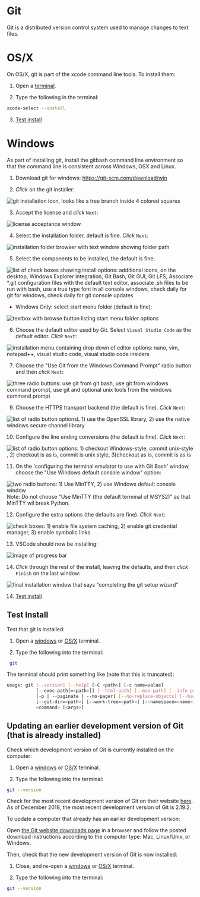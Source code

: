 # Git
Git is a distributed version control system used to manage changes to text files. 

# OS/X

On OS/X, git is part of the xcode command line tools. To install them:

1. Open a [terminal](osx_terminal).

2. Type the following in the terminal:
```bash
xcode-select --install
```
3. [Test install](#test-install)

# Windows
As part of installing git, install the gitbash command line environment so that the command line is consistent across Windows, OSX and Linux.

1. Download git for windows:
https://git-scm.com/download/win

2. *Click* on the git installer:

![git installation icon, looks like a tree branch inside 4 colored squares](../images/windows/git/git00.png)

3. Accept the license and *click* `Next`:

 ![license acceptance window](../images/windows/git/git01.png)

4. Select the installation folder, default is fine. *Click* `Next`:

![installation folder browser with text window showing folder path](../images/windows/git/git02.png)

5. Select the components to be installed, the default is fine: 

![list of check boxes showing install options: additional icons, on the desktop, Windows Explorer integration, Git Bash, Git GUI, Git LFS, Associate *.git configuration files with the default text editor, associate .sh files to be run with bash,  use a true type font in all console windows, check daily for git for windows, check daily for git console updates](../images/windows/git/git03.png)

- Windows Only: select start menu folder (default is fine):

![textbox with browse button listing start menu folder options](../images/windows/git/git04.png)

6. Choose the default editor used by Git. Select `Visual Studio Code` as the default editor. *Click* `Next`:

![installation menu containing drop down of editor options: nano, vim, notepad++, visual studio code, visual studio code insiders](../images/windows/git/git06.png)

7. Choose the "Use Git from the Windows Command Prompt" radio button and then *click* `Next`:

![three radio buttons: use git from git bash, use git from windows command prompt, use git and optional unix tools from the windows command prompt](../images/windows/git/git07.png) 

9. Choose the HTTPS transport backend (the default is fine). *Click* `Next`: 

![list of radio button optionsL 1) use the OpenSSL library, 2) use the native windows secure channel library](../images/windows/git/git08.png)

10. Configure the line ending conversions (the default is fine). *Click* `Next`:

![list of radio button options: 1) checkout Windows-style, commit unix-style , 2) checkout is as is, commit is unix style, 3)checkout as is, commit is as is](../images/windows/git/git09.png)

11. On the 'configuring the terminal emulator to use with Git Bash' window, choose the "Use Windows default console window" option:

![two radio buttons: 1) Use MinTTY, 2) use Windows default console window](../images/windows/git/git10.png)
Note: Do not choose "Use MinTTY (the default terminal of MSYS2)" as that MinTTY wil break Python. 

12. Configure the extra options (the defaults are fine). *Click* `Next`:

![check boxes: 1) enable file system caching, 2) enable git credential manager, 3) enable symbolic links](../images/windows/git/git11.png)

13. VSCode should now be installing:
 
 ![image of progress bar](../images/windows/git/git12.png)

14. *Click* through the rest of the install, leaving the defaults, and then *click* `Finish` on the last window: 

![final installation window that says "completing the git setup wizard"](../images/windows/git/git13.png)

14. [Test install](#test-install)

## Test Install

Test that git is installed:

1. Open a [windows](windows_terminal.md) or [OS/X](osx_terminal.md) terminal. 

2. Type the following into the terminal:
```bash
 git
 ```

The terminal should print something like (note that this is truncated):

```bash
usage: git [--version] [--help] [-C <path>] [-c name=value]
           [--exec-path[=<path>]] [--html-path] [--man-path] [--info-path]
           [-p | --paginate | --no-pager] [--no-replace-objects] [--bare]
           [--git-dir=<path>] [--work-tree=<path>] [--namespace=<name>]
           <command> [<args>]


```
## Updating an earlier development version of Git (that is already installed) 

Check which development version of Git is currently installed on the computer:  

1. Open a [windows](windows_terminal.md) or [OS/X](osx_terminal.md) terminal. 

2. Type the following into the terminal:
```bash 
git --version
 ```

Check for the most recent development version of Git on their website [here](https://git-scm.com/downloads). As of December 2018, the most recent development version of Git is 2.19.2. 

To update a computer that already has an earlier development version: 

Open [the Git website downloads page](https://git-scm.com/downloads) in a browser and follow the posted download instructions according to the computer type: Mac, Linux/Unix, or Windows.  

Then, check that the new development version of Git is now installed:

1. Close, and re-open a [windows](windows_terminal.md) or [OS/X](osx_terminal.md) terminal. 

2. Type the following into the terminal:
```bash 
git --version
 ```
 


